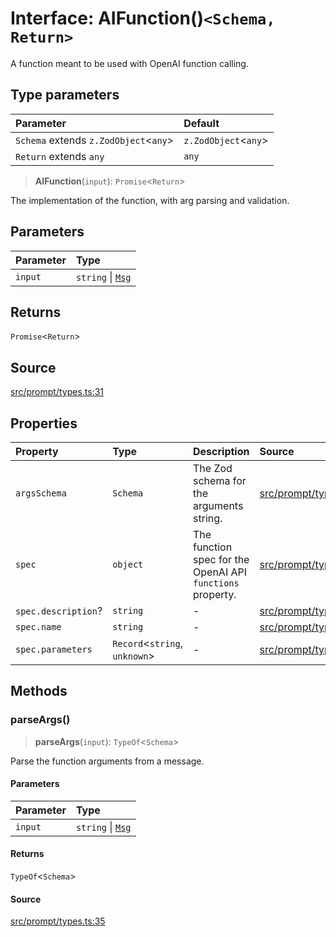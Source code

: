 # Interface: AIFunction()`<Schema, Return>`

A function meant to be used with OpenAI function calling.

## Type parameters

| Parameter | Default |
| :------ | :------ |
| `Schema` extends `z.ZodObject`\<`any`\> | `z.ZodObject`\<`any`\> |
| `Return` extends `any` | `any` |

> **AIFunction**(`input`): `Promise`\<`Return`\>

The implementation of the function, with arg parsing and validation.

## Parameters

| Parameter | Type |
| :------ | :------ |
| `input` | `string` \| [`Msg`](Msg.md) |

## Returns

`Promise`\<`Return`\>

## Source

[src/prompt/types.ts:31](https://github.com/dexaai/llm-tools/blob/5a38bb8/src/prompt/types.ts#L31)

## Properties

| Property | Type | Description | Source |
| :------ | :------ | :------ | :------ |
| `argsSchema` | `Schema` | The Zod schema for the arguments string. | [src/prompt/types.ts:33](https://github.com/dexaai/llm-tools/blob/5a38bb8/src/prompt/types.ts#L33) |
| `spec` | `object` | The function spec for the OpenAI API `functions` property. | [src/prompt/types.ts:37](https://github.com/dexaai/llm-tools/blob/5a38bb8/src/prompt/types.ts#L37) |
| `spec.description`? | `string` | - | [src/prompt/types.ts:39](https://github.com/dexaai/llm-tools/blob/5a38bb8/src/prompt/types.ts#L39) |
| `spec.name` | `string` | - | [src/prompt/types.ts:38](https://github.com/dexaai/llm-tools/blob/5a38bb8/src/prompt/types.ts#L38) |
| `spec.parameters` | `Record`\<`string`, `unknown`\> | - | [src/prompt/types.ts:40](https://github.com/dexaai/llm-tools/blob/5a38bb8/src/prompt/types.ts#L40) |

## Methods

### parseArgs()

> **parseArgs**(`input`): `TypeOf`\<`Schema`\>

Parse the function arguments from a message.

#### Parameters

| Parameter | Type |
| :------ | :------ |
| `input` | `string` \| [`Msg`](Msg.md) |

#### Returns

`TypeOf`\<`Schema`\>

#### Source

[src/prompt/types.ts:35](https://github.com/dexaai/llm-tools/blob/5a38bb8/src/prompt/types.ts#L35)
